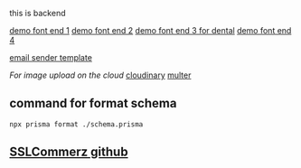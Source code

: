 this is backend

[demo font end 1](https://kamleshyadav.com/html/healthcare/bootstrap5/healthcare/index.html)
[demo font end 2](https://preview.themeforest.net/item/medicate-health-medical-html-template/full_screen_preview/39968143?_ga=2.9930483.77269262.1710597092-1333288503.1642045414)
[demo font end 3 for dental](https://dtdental.wpengine.com/home-page-1/)
[demo font end 4](https://preview.themeforest.net/item/oldkare-senior-elderly-care-wordpress-theme/full_screen_preview/51122184?_ga=2.9930483.77269262.1710597092-1333288503.1642045414)

[email sender template](https://github.com/topics/html-email-templates)

_For image upload on the cloud_
[cloudinary](https://cloudinary.com/)
[multer](https://www.npmjs.com/package/multer)

## command for format schema

```
npx prisma format ./schema.prisma
```

## [SSLCommerz github](https://github.com/sslcommerz/SSLCommerz-NodeJS)
